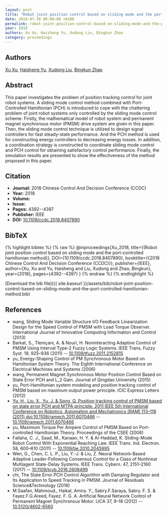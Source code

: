 ```yaml
---
layout: post
title: "Robot joint position control based on sliding mode and the port-controlled hamiltonian method"
date: 2018-07-30 00:00:00 +0100
permalink: robot-joint-position-control-based-on-sliding-mode-and-the-port-controlled-hamiltonian-method
year: 2018
authors: Xu Xu, Haisheng Yu, Xudong Liu, Bingkun Zhao
category: proceedings
---
```

 
## Authors
[Xu Xu](authors/xu-xu), [Haisheng Yu](authors/haisheng-yu), [Xudong Liu](authors/xudong-liu), [Bingkun Zhao](authors/bingkun-zhao)
 
## Abstract
This paper investigates the problem of position tracking control for joint robot systems. A sliding mode control method combined with Port-Controlled Hamiltonian (PCH) is introduced to cope with the chattering problem of joint robot systems only controlled by the sliding mode control scheme. Firstly, the mathematical model of robot system and permanent magnet synchronous motor (PMSM) drive system are given in this paper. Then, the sliding mode control technique is utilized to design signal controllers for fast steady-state performance. And the PCH method is used for constructing energy controllers to decreasing energy losses. In addition, a coordination strategy is constructed to coordinate sliding mode control and PCH control for obtaining satisfactory control performance. Finally, the simulation results are presented to show the effectiveness of the method proposed in this paper.
 
## Citation
- **Journal:** 2018 Chinese Control And Decision Conference (CCDC)
- **Year:** 2018
- **Volume:** 
- **Issue:** 
- **Pages:** 4392--4397
- **Publisher:** IEEE
- **DOI:** [10.1109/ccdc.2018.8407890](https://doi.org/10.1109/ccdc.2018.8407890)
 
## BibTeX
{% highlight bibtex %}
{% raw %}
@inproceedings{Xu_2018,
  title={{Robot joint position control based on sliding mode and the port-controlled hamiltonian method}},
  DOI={10.1109/ccdc.2018.8407890},
  booktitle={{2018 Chinese Control And Decision Conference (CCDC)}},
  publisher={IEEE},
  author={Xu, Xu and Yu, Haisheng and Liu, Xudong and Zhao, Bingkun},
  year={2018},
  pages={4392--4397}
}
{% endraw %}
{% endhighlight %}
 
[Download the bib file]({{ site.baseurl }}/assets/bib/robot-joint-position-control-based-on-sliding-mode-and-the-port-controlled-hamiltonian-method.bib)
 
## References
- wang, Sliding Mode Variable Structure I/O Feedback Linearization Design for the Speed Control of PMSM with Load Torque Observer. International Journal of Innovative Computing Information and Control (2013)
- Barkat, S., Tlemçani, A. & Nouri, H. Noninteracting Adaptive Control of PMSM Using Interval Type-2 Fuzzy Logic Systems. IEEE Trans. Fuzzy Syst. 19, 925–936 (2011) -- [10.1109/tfuzz.2011.2152815](https://doi.org/10.1109/tfuzz.2011.2152815)
- yu, Energy-Shaping Control of PM Synchronous Motor Based on Hamiltonian System Theory. The Eighth International Conference on Electrical Machines and Systems (2006)
- wang, Permanent Magnet Synchronous Motor Position Control Based on State Error PCH and L_2 Gain. Journal of Qingdao University (2015)
- yu, Port-Hamiltonian system modeling and position tracking control of PMSM based on maximum output power principle. ICIC Express Letters (2012)
- [Yu, H., Liu, X., Yu, J. & Song, Q. Position tracking control of PMSM based on state error PCH and MTPA principle. 2011 IEEE 5th International Conference on Robotics, Automation and Mechatronics (RAM) 113–118 (2011) doi:10.1109/ramech.2011.6070466](position-tracking-control-of-pmsm-based-on-state-error-pch-and-mtpa-principle) -- [10.1109/ramech.2011.6070466](https://doi.org/10.1109/ramech.2011.6070466)
- yu, Maximum Torque Per Ampere Control of PMSM Based on Port-controlled Hamiltonian Theory. Proceedings of the CSEE (2006)
- Fallaha, C. J., Saad, M., Kanaan, H. Y. & Al-Haddad, K. Sliding-Mode Robot Control With Exponential Reaching Law. IEEE Trans. Ind. Electron. 58, 600–610 (2011) -- [10.1109/tie.2010.2045995](https://doi.org/10.1109/tie.2010.2045995)
- Wen, G., Chen, C. L. P., Liu, Y.-J. & Liu, Z. Neural Network-Based Adaptive Leader-Following Consensus Control for a Class of Nonlinear Multiagent State-Delay Systems. IEEE Trans. Cybern. 47, 2151–2160 (2017) -- [10.1109/tcyb.2016.2608499](https://doi.org/10.1109/tcyb.2016.2608499)
- chi, The State Error PCH Control Algorithm with Damping Regulator and Its Application to Speed Tracking in PMSM. Journal of Residuals Science&Technology (2016)
- M.Saafan, Mahmoud., Haikal, Amira. Y., Sabry.F.Saraya, Sabry. F. S. & Fayez.F.G.Areed, Fayez. F. G. A. Artificial Neural Network Control of Permanent Magnet Synchronous Motor. IJCA 37, 9–18 (2012) -- [10.5120/4602-6560](https://doi.org/10.5120/4602-6560)

